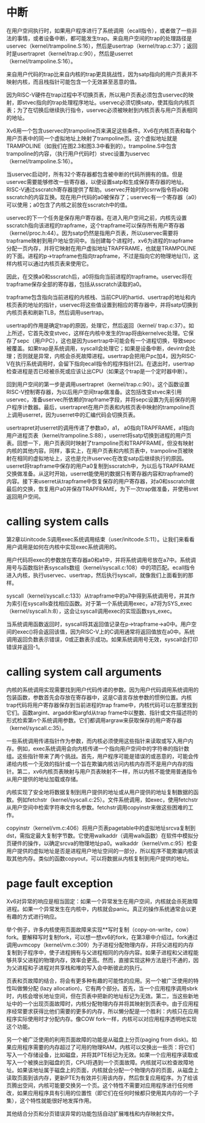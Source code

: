 # 中断

在用户空间执行时，如果用户程序进行了系统调用（ecall指令），或者做了一些非法的事情，或者设备中断，都可能发生trap。来自用户空间的trap的处理路径是uservec（kernel/trampoline.S:16），然后是usertrap（kernel/trap.c:37）；返回时是usertrapret（kernel/trap.c:90），然后是userret（kernel/trampoline.S:16）。

来自用户代码的trap比来自内核的trap更具挑战性，因为satp指向的用户页表并不映射内核，而且栈指针可能包含一个无效甚至恶意的值。

因为RISC-V硬件在trap过程中不切换页表，所以用户页表必须包含uservec的映射，即stvec指向的trap处理程序地址。uservec必须切换satp，使其指向内核页表；为了在切换后继续执行指令，uservec必须被映射到内核页表与用户页表相同的地址。

Xv6用一个包含uservec的trampoline页来满足这些条件。Xv6在内核页表和每个用户页表中的同一个虚拟地址上映射了trampoline页。这个虚拟地址就是TRAMPOLINE（如我们在图2.3和图3.3中看到的）。trampoline.S中包含trampoline的内容，（执行用户代码时）stvec设置为uservec（kernel/trampoline.S:16）。


当uservec启动时，所有32个寄存器都包含被中断的代码所拥有的值。但是uservec需要能够修改一些寄存器，以便设置satp和生成保存寄存器的地址。RISC-V通过sscratch寄存器提供了帮助。uservec开始时的csrrw指令将a0和sscratch的内容互换。现在用户代码的a0被保存了；uservec有一个寄存器（a0）可以使用；a0包含了内核之前放在sscratch中的值。

uservec的下一个任务是保存用户寄存器。在进入用户空间之前，内核先设置sscratch指向该进程的trapframe，这个trapframe可以保存所有用户寄存器（kernel/proc.h:44）。因为satp仍然是指用户页表，所以uservec需要将trapframe映射到用户地址空间中。当创建每个进程时，xv6为进程的trapframe分配一页内存，并将它映射在用户虚拟地址TRAPFRAME，也就是TRAMPOLINE的下面。进程的p->trapframe也指向trapframe，不过是指向它的物理地址[1]，这样内核可以通过内核页表来使用它。

因此，在交换a0和sscratch后，a0将指向当前进程的trapframe。uservec将在trapframe保存全部的寄存器，包括从sscratch读取的a0。

trapframe包含指向当前进程的内核栈、当前CPU的hartid、usertrap的地址和内核页表的地址的指针，uservec将这些值设置到相应的寄存器中，并将satp切换到内核页表和刷新TLB，然后调用usertrap。

usertrap的作用是确定trap的原因，处理它，然后返回（kernel/ trap.c:37）。如上所述，它首先改变stvec，这样在内核中发生的trap将由kernelvec处理。它保存了sepc（用户PC），这也是因为usertrap中可能会有一个进程切换，导致sepc被覆盖。如果trap是系统调用，syscall会处理它；如果是设备中断，devintr会处理；否则就是异常，内核会杀死故障进程。usertrap会把用户pc加4，因为RISC-V在执行系统调用时，会留下指向ecall指令的程序指针[2]。在退出时，usertrap检查进程是否已经被杀死或应该让出CPU（如果这个trap是一个定时器中断）。


回到用户空间的第一步是调用usertrapret（kernel/trap.c:90）。这个函数设置RISC-V控制寄存器，为以后用户空间trap做准备。这包括改变stvec来引用uservec，准备uservec所依赖的trapframe字段，并将sepc设置为先前保存的用户程序计数器。最后，usertrapret在用户页表和内核页表中映射的trampoline页上调用userret，因为userret中的汇编代码会切换页表。

usertrapret对userret的调用传递了参数a0，a1， a0指向TRAPFRAME，a1指向用户进程页表（kernel/trampoline.S:88），userret将satp切换到进程的用户页表。回想一下，用户页表同时映射了trampoline页和TRAPFRAME，但没有映射内核的其他内容。同样，事实上，在用户页表和内核页表中，trampoline页被映射在相同的虚拟地址上，这也是允许uservec在改变satp后继续执行的原因。userret将trapframe中保存的用户a0复制到sscratch中，为以后与TRAPFRAME交换做准备。从这时开始，userret能使用的数据只有寄存器内容和trapframe的内容。接下来userret从trapframe中恢复保存的用户寄存器，对a0和sscratch做最后的交换，恢复用户a0并保存TRAPFRAME，为下一次trap做准备，并使用sret返回用户空间。

# calling system calls 

第2章以initcode.S调用exec系统调用结束（user/initcode.S:11）。让我们来看看用户调用是如何在内核中实现exec系统调用的。

用户代码将exec的参数放在寄存器a0和a1中，并将系统调用号放在a7中。系统调用号与函数指针表syscalls数组（kernel/syscall.c:108）中的项匹配。ecall指令进入内核，执行uservec、usertrap，然后执行syscall，就像我们上面看到的那样。

syscall（kernel/syscall.c:133）从trapframe中的a7中得到系统调用号，并其作为索引在syscalls查找相应函数。对于第一个系统调用exec，a7将为SYS_exec（kernel/syscall.h:8），这会让syscall调用exec的实现函数sys_exec。

当系统调用函数返回时，syscall将其返回值记录在p->trapframe->a0中。用户空间的exec()将会返回该值，因为RISC-V上的C调用通常将返回值放在a0中。系统调用返回负数表示错误，0或正数表示成功。如果系统调用号无效，syscall会打印错误并返回-1。

# calling system call arguments

内核的系统调用实现需要找到用户代码传递的参数。因为用户代码调用系统调用的包装函数，参数首先会存放在寄存器中，这是C语言存放参数的惯例位置。内核trap代码将用户寄存器保存到当前进程的trap frame中，内核代码可以在那里找到它们。函数argint、argaddr和argfd从trap frame中以整数、指针或文件描述符的形式检索第n个系统调用参数。它们都调用argraw来获取保存的用户寄存器（kernel/syscall.c:35）。

一些系统调用传递指针作为参数，而内核必须使用这些指针来读取或写入用户内存。例如，exec系统调用会向内核传递一个指向用户空间中的字符串的指针数组。这些指针带来了两个挑战。首先，用户程序可能是错误的或恶意的，可能会传递给内核一个无效的指针或一个旨在欺骗内核访问内核内存而不是用户内存的指针。第二，xv6内核页表映射与用户页表映射不一样，所以内核不能使用普通指令从用户提供的地址加载或存储。

内核实现了安全地将数据复制到用户提供的地址或从用户提供的地址复制数据的函数。例如fetchstr（kernel/syscall.c:25）。文件系统调用，如exec，使用fetchstr从用户空间中检索字符串文件名参数。fetchstr调用copyinstr来做这些困难的工作。

copyinstr（kernel/vm.c:406）将用户页表pagetable中的虚拟地址srcva复制到dst，需指定最大复制字节数。它使用walkaddr（调用walk函数）在软件中模拟分页硬件的操作，以确定srcva的物理地址pa0。walkaddr（kernel/vm.c:95）检查用户提供的虚拟地址是否是进程用户地址空间的一部分，所以程序不能欺骗内核读取其他内存。类似的函数copyout，可以将数据从内核复制到用户提供的地址。


# page fault exception

Xv6对异常的响应是相当固定：如果一个异常发生在用户空间，内核就会杀死故障进程。如果一个异常发生在内核中，内核就会panic。真正的操作系统通常会以更有趣的方式进行响应。

举个例子，许多内核使用页面故障来实现**写时复制（copy-on-write，cow）fork。要解释写时复制fork，可以想一想xv6的fork，在第3章中介绍过。fork通过调用uvmcopy（kernel/vm.c:309）为子进程分配物理内存，并将父进程的内存复制到子程序中，使子进程拥有与父进程相同的内存内容。如果子进程和父进程能够共享父进程的物理内存，效率会更高。然而，直接实现这种方法是行不通的，因为父进程和子进程对共享栈和堆的写入会中断彼此的执行。

页表和页故障的结合，将会有更多种有趣的可能性的应用。另一个被广泛使用的特性叫做懒分配 (lazy allocation)，它有两个部分。首先，当一个应用程序调用sbrk时，内核会增长地址空间，但在页表中把新的地址标记为无效。第二，当这些新地址中的一个出现页面故障时，内核分配物理内存并将其映射到页表中。由于应用程序经常要求获得比他们需要的更多的内存，所以懒分配是一个胜利：内核只在应用程序实际使用时才分配内存。像COW fork一样，内核可以对应用程序透明地实现这个功能。

另一个被广泛使用的利用页面故障的功能是从磁盘上分页(paging from disk)。如果应用程序需要的内存超过了可用的物理RAM，内核可以交换出一些页：将它们写入一个存储设备，比如磁盘，并将其PTE标记为无效。如果一个应用程序读取或写入一个被换出到磁盘的页，CPU将遇到一个页面故障。内核就可以检查故障地址。如果该地址属于磁盘上的页面，内核就会分配一个物理内存的页面，从磁盘上读取页面到该内存，更新PTE为有效并引用该内存，然后恢复应用程序。为了给该页腾出空间，内核可能要交换另一个页。这个特性不需要对应用程序进行任何修改，如果应用程序具有引用的位置性（即它们在任何时候都只使用其内存的一个子集），这个特性就能很好地发挥作用。

其他结合分页和分页错误异常的功能包括自动扩展堆栈和内存映射文件。


